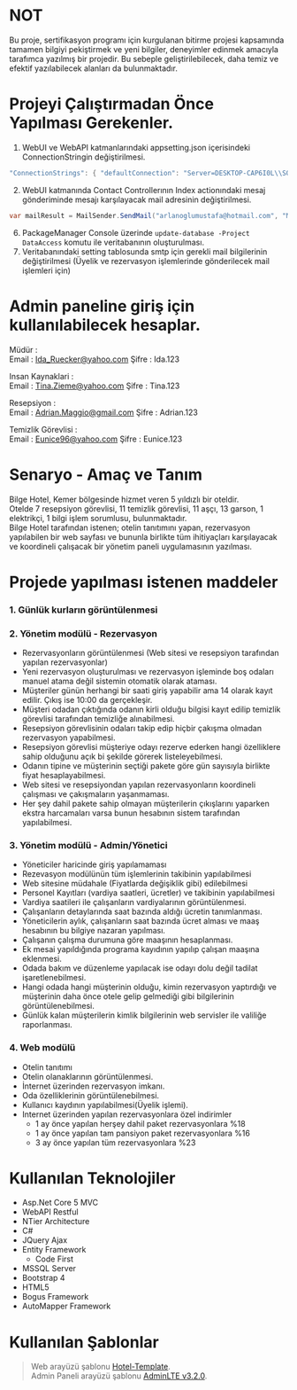 # NOT
Bu proje, sertifikasyon programı için kurgulanan bitirme projesi kapsamında tamamen bilgiyi pekiştirmek ve yeni bilgiler, deneyimler edinmek amacıyla tarafımca yazılmış bir projedir. Bu sebeple geliştirilebilecek, daha temiz ve efektif yazılabilecek alanları da bulunmaktadır.
# Projeyi Çalıştırmadan Önce Yapılması Gerekenler.

1. WebUI ve WebAPI katmanlarındaki appsetting.json içerisindeki ConnectionStringin değiştirilmesi.<br>
```csharp
"ConnectionStrings": { "defaultConnection": "Server=DESKTOP-CAP6I0L\\SQLEXPRESS; Database=BilgeHotelDB; Trusted_Connection=True" }
```
2. WebUI katmanında Contact Controllerının Index actionındaki mesaj gönderiminde mesajı karşılayacak mail adresinin değiştirilmesi.<br>
```csharp
var mailResult = MailSender.SendMail("arlanoglumustafa@hotmail.com", "Müşteri İletişim", message, setting);
```
6. PackageManager Console üzerinde ```update-database -Project DataAccess``` komutu ile veritabanının oluşturulması.<br>
7. Veritabanındaki setting tablosunda smtp için gerekli mail bilgilerinin değiştirilmesi (Üyelik ve rezervasyon işlemlerinde gönderilecek mail işlemleri için)<br>

# Admin paneline giriş için kullanılabilecek hesaplar.
Müdür : <br>
Email : Ida_Ruecker@yahoo.com	Şifre : Ida.123<br>

Insan Kaynaklari : <br>
Email : Tina.Zieme@yahoo.com		Şifre : Tina.123<br>

Resepsiyon : <br>
Email : Adrian.Maggio@gmail.com	Şifre : Adrian.123<br>

Temizlik Görevlisi : <br>
Email : Eunice96@yahoo.com		Şifre : Eunice.123

# Senaryo - Amaç ve Tanım
Bilge Hotel, Kemer bölgesinde hizmet veren 5 yıldızlı bir oteldir. <br>
Otelde 7 resepsiyon görevlisi, 11 temizlik görevlisi, 11 aşçı, 13 garson, 1 elektrikçi, 1 bilgi işlem sorumlusu,  bulunmaktadır.<br>
Bilge Hotel tarafından istenen; otelin tanıtımını yapan, rezervasyon yapılabilen bir web sayfası ve bununla birlikte tüm ihitiyaçları karşılayacak ve koordineli çalışacak bir yönetim paneli uygulamasının yazılması.<br>

# Projede yapılması istenen maddeler
### 1.	Günlük kurların görüntülenmesi
###	2. Yönetim modülü - Rezervasyon 
-	Rezervasyonların görüntülenmesi (Web sitesi ve resepsiyon tarafından yapılan rezervasyonlar)
-	Yeni rezervasyon oluşturulması ve rezervasyon işleminde boş odaları manuel atama değil sistemin otomatik olarak ataması.
-	Müşteriler günün herhangi bir saati giriş yapabilir ama 14 olarak kayıt edilir. Çıkış ise 10:00 da gerçekleşir. 
-	Müşteri odadan çıktığında odanın kirli olduğu bilgisi kayıt edilip temizlik görevlisi tarafından temizliğe alınabilmesi.
-	Resepsiyon görevlisinin odaları takip edip hiçbir çakışma olmadan rezervasyon yapabilmesi.
-	Resepsiyon görevlisi müşteriye odayı rezerve ederken hangi özelliklere sahip olduğunu açık bi şekilde görerek listeleyebilmesi.
-	Odanın tipine ve müşterinin seçtiği pakete göre gün sayısıyla birlikte fiyat hesaplayabilmesi.
-	Web sitesi ve resepsiyondan yapılan rezervasyonların koordineli çalışması ve çakışmaların yaşanmaması.
-	Her şey dahil pakete sahip olmayan müşterilerin çıkışlarını yaparken ekstra harcamaları varsa bunun hesabının sistem tarafından yapılabilmesi.

### 3.	Yönetim modülü - Admin/Yönetici
-	Yöneticiler haricinde giriş yapılamaması
-	Rezevasyon modülünün tüm işlemlerinin takibinin yapılabilmesi
-	Web sitesine müdahale (Fiyatlarda değişiklik gibi) edilebilmesi
-	Personel Kayıtları (vardiya saatleri, ücretler) ve takibinin yapılabilmesi
-	Vardiya saatileri ile çalışanların vardiyalarının görüntülenmesi.
-	Çalışanların detaylarında saat bazında aldığı ücretin tanımlanması.
-	Yöneticilerin aylık, çalışanların saat bazında ücret alması ve maaş hesabının bu bilgiye nazaran yapılması.
-	Çalışanın çalışma durumuna göre maaşının hesaplanması.
-	Ek mesai yapıldığında programa kayıdının yapılıp çalışan maaşına eklenmesi.
-	Odada bakım ve düzenleme yapılacak ise odayı dolu değil  tadilat işaretlenebilmesi.
-	Hangi odada hangi müşterinin olduğu, kimin rezervasyon yaptırdığı ve müşterinin daha önce otele gelip gelmediği gibi bilgilerinin görüntülenebilmesi.
-	Günlük kalan müşterilerin kimlik bilgilerinin web servisler ile valiliğe raporlanması.

### 4.	Web modülü
-	Otelin tanıtımı
-	Otelin olanaklarının görüntülenmesi.
-	İnternet üzerinden rezervasyon imkanı.
-	Oda özelliklerinin görüntülenebilmesi.
-	Kullanıcı kaydının yapılabilmesi(Üyelik işlemi).
-	Internet üzerinden yapılan rezervasyonlara özel indirimler<br>
    - 1 ay önce yapılan herşey dahil paket rezervasyonlara %18<br>
    - 1 ay önce yapılan tam pansiyon paket rezervasyonlara %16<br>
    - 3 ay önce yapılan tüm rezervasyonlara %23<br>

# Kullanılan Teknolojiler
- Asp.Net Core 5 MVC
- WebAPI Restful
- NTier Architecture
- C#
- JQuery Ajax
- Entity Framework
    - Code First
- MSSQL Server
- Bootstrap 4
- HTML5
- Bogus Framework
- AutoMapper Framework

# Kullanılan Şablonlar
> Web arayüzü şablonu [Hotel-Template](https://github.com/sujata-te/Hotel-Template). <br>
> Admin Paneli arayüzü şablonu [AdminLTE v3.2.0](https://github.com/ColorlibHQ/AdminLTE/releases).

